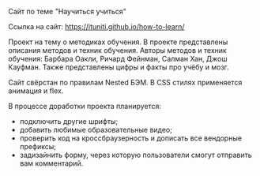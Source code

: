 Сайт по теме "Научиться учиться"

Ссылка на сайт: https://ituniti.github.io/how-to-learn/

Проект на тему о методиках обучения.
В проекте представлены описания методов и техник обучения.
Авторы методов и техник обучения: Барбара Оакли, Ричард Фейнман, Салман Хан, Джош Кауфман.
Также представлены цифры и факты про учёбу и мозг.

Сайт свёрстан по правилам Nested БЭМ. В CSS стилях применяется анимация и flex.

В процессе доработки проекта планируется:
- подключить другие шрифты;
- добавить любимые образовательные видео;
- проверить код на кроссбраузерность и дописать все вендорные префиксы;
- задизайнить форму, через которую пользователи смогут отправить вам комментарий.








